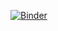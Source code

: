 
[![Binder](https://mybinder.org/badge_logo.svg)](https://mybinder.org/v2/gh/YazidiNourhene/DM/main?labpath=Mahalanobis%20Distance%2FMahalanobis%20Distance.ipynb)
